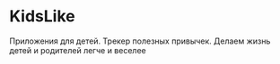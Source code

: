 # KidsLike
Приложения для детей. Трекер полезных привычек.
Делаем жизнь детей и родителей легче и веселее
